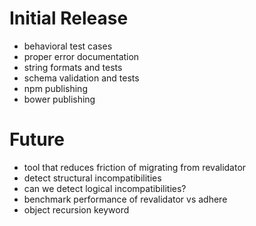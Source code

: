 # Initial Release
* behavioral test cases
* proper error documentation
* string formats and tests
* schema validation and tests
* npm publishing
* bower publishing

# Future
* tool that reduces friction of migrating from revalidator
* detect structural incompatibilities
* can we detect logical incompatibilities?
* benchmark performance of revalidator vs adhere
* object recursion keyword
